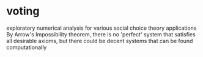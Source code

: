 # voting

exploratory numerical analysis for various social choice theory applications
By Arrow's Impossibility theorem, there is no 'perfect' system that satisfies all desirable axioms, but there could be decent systems that can be found computationally
